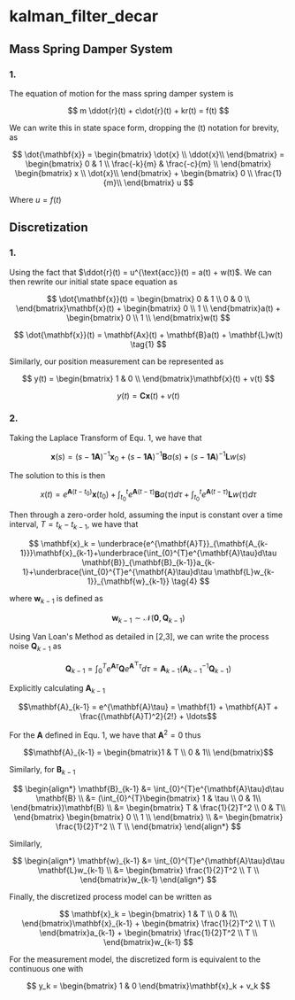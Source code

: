 # kalman_filter_decar 

## Mass Spring Damper System
### 1.
The equation of motion for the mass spring damper system is

$$
m \ddot{r}(t) + c\dot{r}(t) + kr(t) = f(t)
$$

We can write this in state space form, dropping the (t) notation for
brevity, as 

$$
\dot{\mathbf{x}} = 
\begin{bmatrix}
\dot{x} \\
\ddot{x}\\
\end{bmatrix} =
\begin{bmatrix}
0 & 1 \\
\frac{-k}{m} & \frac{-c}{m} \\
\end{bmatrix}
\begin{bmatrix}
x \\
\dot{x}\\
\end{bmatrix} + 
\begin{bmatrix}
0 \\
\frac{1}{m}\\
\end{bmatrix}
u
$$

Where $u = f(t)$ 

## Discretization
### 1.

Using the fact that $\ddot{r}(t) = u^{\text{acc}}(t) = 
a(t) + w(t)$. We can then rewrite our initial state space equation
as

$$
\dot{\mathbf{x}}(t) =
\begin{bmatrix}
0 & 1 \\
0 & 0 \\
\end{bmatrix}\mathbf{x}(t) +
\begin{bmatrix}
0 \\
1 \\
\end{bmatrix}a(t)
+
\begin{bmatrix}
0 \\
1 \\
\end{bmatrix}w(t)
$$

$$
\dot{\mathbf{x}}(t) = \mathbf{Ax}(t) + \mathbf{B}a(t) + \mathbf{L}w(t) \tag{1}
$$

Similarly, our position measurement can be represented as

$$
y(t) = \begin{bmatrix}
1 & 0 \\
\end{bmatrix}\mathbf{x}(t) + v(t)
$$

$$
y(t) = \mathbf{Cx}(t) + v(t) \tag{2}
$$

### 2.
Taking the Laplace Transform of Equ. 1, we have that

$$
\mathbf{x}(s) = (s -\mathbf{1A})^{-1}\mathbf{x}_0 + (s -\mathbf{1A})^{-1}\mathbf{B}a(s) + (s -\mathbf{1A})^{-1}\mathbf{L}w(s) \tag{3}
$$

The solution to this is then

$$
x(t) = e^{\mathbf{A}(t-t_0)}\mathbf{x}(t_0) + \int_{t_0}^{t}e^{\mathbf{A}(t-\tau)}\mathbf{B}a(\tau)d\tau +\int_{t_0}^{t}e^{\mathbf{A}(t-\tau)}\mathbf{L}w(\tau)d\tau
$$

Then through a zero-order hold, assuming the input is constant over
a time interval, $T = t_{k}- t_{k-1}$, we have that

$$
\mathbf{x}_k = \underbrace{e^{\mathbf{A}T}}_{\mathbf{A_{k-1}}}\mathbf{x}_{k-1}+\underbrace{\int_{0}^{T}e^{\mathbf{A}\tau}d\tau \mathbf{B}}_{\mathbf{B}_{k-1}}a_{k-1}+\underbrace{\int_{0}^{T}e^{\mathbf{A}\tau}d\tau \mathbf{L}w_{k-1}}_{\mathbf{w}_{k-1}} \tag{4}
$$

where $\mathbf{w}_{k-1}$ is defined as

$$
\mathbf{w}_{k-1} \sim \mathcal{N}(\mathbf{0},\mathbf{Q}_{k-1}) \tag{5}
$$

Using Van Loan's Method as detailed in [2,3], we can write
the process noise $\mathbf{Q}_{k-1}$ as

$$
\mathbf{Q}_{k-1} = \int_{0}^{T}e^{\mathbf{A}\tau}\mathbf{Q}e^{\mathbf{A^{\top}}\tau}d\tau = \mathbf{A}_{k-1}(\mathbf{A}_{k-1}^{-1}\mathbf{Q}_{k-1})
$$

Explicitly calculating $\mathbf{A}_{k-1}$

$$\mathbf{A}_{k-1} = e^{\mathbf{A}\tau} = \mathbf{1} + \mathbf{A}T + \frac{(\mathbf{A}T)^2}{2!} + \ldots$$

For the $\mathbf{A}$ defined in Equ. 1, we have that $\mathbf{A}^2 = 0$ thus

$$\mathbf{A}_{k-1} =
\begin{bmatrix}1 & T \\
0 & 1\\
\end{bmatrix}$$

Similarly, for $\mathbf{B}_{k-1}$

$$
\begin{align*}
\mathbf{B}_{k-1} &= \int_{0}^{T}e^{\mathbf{A}\tau}d\tau \mathbf{B} \\
&=  (\int_{0}^{T}\begin{bmatrix}
1 & \tau \\
0 & 1\\
\end{bmatrix})\mathbf{B} \\
&= \begin{bmatrix}
T & \frac{1}{2}T^2 \\
0 & T\\
\end{bmatrix}
\begin{bmatrix}
0 \\
1 \\
\end{bmatrix} \\
&=
\begin{bmatrix}
\frac{1}{2}T^2 \\
T \\
\end{bmatrix}
\end{align*}
$$

Similarly,

$$
\begin{align*}
\mathbf{w}_{k-1} &= \int_{0}^{T}e^{\mathbf{A}\tau}d\tau \mathbf{L}w_{k-1} \\
&= \begin{bmatrix}
\frac{1}{2}T^2 \\
T \\
\end{bmatrix}w_{k-1}
\end{align*}
$$

Finally, the discretized process model can be written as

$$
\mathbf{x}_k =
\begin{bmatrix}
1 & T \\
0 & 1\\
\end{bmatrix}\mathbf{x}_{k-1} +
\begin{bmatrix}
\frac{1}{2}T^2 \\
T \\
\end{bmatrix}a_{k-1} +
\begin{bmatrix}
\frac{1}{2}T^2 \\
T \\
\end{bmatrix}w_{k-1}
$$

For the measurement model, the discretized form is equivalent to the continuous one with

$$
y_k = \begin{bmatrix}
1 & 0
\end{bmatrix}\mathbf{x}_k + v_k
$$
